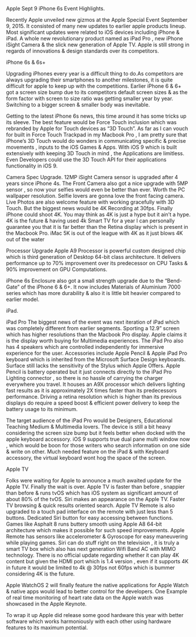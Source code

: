 Apple Sept 9 iPhone 6s Event Highlights.


Recently Apple unveiled new gizmos at the Apple Special Event September 9, 2015.
It consisted of many new updates to earlier apple products lineup.
Most significant updates were related to iOS devices including iPhone & iPad.
A whole new revolutionary product named as iPad Pro , new iPhone iSight Camera & the slick new generation of Apple TV.
Apple is still strong in regards of innovations & design standards over its competitors.


iPhone 6s & 6s+

Upgrading iPhones every year is a difficult thing to do.As competitors are always upgrading their smartphones to another milestones, it is quite difficult for apple to keep up with the competitions.
Earlier iPhone 6 & 6+ got a screen size bump due to its competitors default screen sizes & as the form factor with screen to size ratio was getting smaller year by year. Switching to a bigger screen & smaller body was inevitable.

Getting to the latest iPhone 6s news, this time around it has some tricks up its sleeve. The best feature would be Force Touch inclusion which was rebranded by Apple for Touch devices as “3D Touch”. As far as I can vouch for built in Force Touch Trackpad in my Macbook Pro , I am pretty sure that iPhone’s 3D Touch would do wonders in communicating specific & precise movements , inputs to the iOS Games & Apps.
With iOS 9 which is built extensively with keeping 3D Touch in mind , the Applications are limitless. Even Developers could use the 3D Touch API for their applications functionality in iOS 9.

Camera Spec Upgrade.
12MP iSight Camera sensor is upgraded after 4 years since iPhone 4s. The Front Camera also got a nice upgrade with 5MP sensor , so now your selfies would even be better than ever. Worth the PC wallpaper resolution. Selfie lovers are gonna love the front facing camera. Live Photos are also welcome feature with working gracefully with 3D Touch.
But the biggest news would be 4K Recording at 30fps. Finally iPhone could shoot 4K. You may think as 4K is just a hype but it ain’t a hype. 4K is the future & having used 4k Smart TV for a year I can personally guarantee you that it is far better than the Retina display which is present in the Macbook Pro.
iMac 5K is out of the league with 4K as it just blows 4K out of the water

Processor Upgrade
Apple A9 Processor is powerful custom designed chip which is third generation of Desktop 64-bit class architecture.
It delivers performance up to 70% improvement over its predecessor on CPU Tasks & 90% improvement on GPU Computations.

iPhone 6s Enclosure also got a small strength upgrade due to the  “Bend-Gate” of the iPhone 6 & 6+. It now includes Materials of Aluminium 7000 series which has more durability & also it is little bit heavier compared to earlier model.


iPad.

iPad Pro
The biggest news of the event was next iteration of iPad which was completely different from earlier segments.
Sporting a 12.9” screen which has higher resolutions than the Macbook Pro display. Apple claims it is the display worth buying for Multimedia experiences. The iPad Pro also has 4 speakers which are controlled independently for immersive experience for the user. 
Accessories include Apple Pencil & Apple iPad Pro keyboard which is inherited from the Microsoft Surface Design keyboards. Surface still lacks the sensitivity of the Stylus which Apple Offers. Apple Pencil is battery operated but it just connects directly to the iPad Pro Lighting connector , so there is no hassle of carrying the charger everywhere you travel.
It houses an A9X processor which delivers lighting fast results as it is approximately 2X times faster than its predecessors performance. Driving a retina resolution which is higher than its previous displays do require a speed boost & efficient power delivery to keep the battery usage to its minimum.

The target audience of the iPad Pro would be Designers, Educational Teaching Medium & Multimedia lovers.
The device is still a bit heavy considering the screen size bump but it feels better when docked with the apple keyboard accessory.
iOS 9 supports true dual pane multi window now , which would be boon for those writers who search information on one side & write on other. Much needed feature on the iPad & with Keyboard accessory, the virtual keyboard wont hog the space of the screen.



Apple TV

Folks were waiting for Apple to announce a much awaited update for the Apple TV. Finally the wait is over. Apple TV is faster than before , snappier than before & runs tvOS which has iOS system as significant amount of about 80% of the tvOS.
Siri makes an appearance on the Apple TV. Faster TV browsing & quick results oriented search.
Apple TV Remote is also upgraded to a touch pad interface on the remote with just less than 5 buttons. Dedicated Siri button for easy accessing between functions.
Games like Asphalt 8 runs buttery smooth using Apple A8 64-bit architecture which makes it possible for such speed improvements.
Apple Remote has sensors like accelerometer & Gyroscope for easy  maneuvering while playing games.
Siri can do stuff right on the television , it is truly a smart TV box which also has next generation Wifi Band AC with MIMO technology.
There is no official update regarding whether it can play 4K content but given the HDMI port which is 1.4 version , even if it supports 4K in future it would be limited to 4k @ 30fps not 60fps which is bummer considering 4K is the future.


Apple WatchOS 2 will finally feature the native applications for Apple Watch & native apps would lead to better control for the developers. One Example of real time monitoring of heart rate data on the Apple watch was showcased in the Apple Keynote.

To wrap it up Apple did release some good hardware this year with better software which works harmoniously with each other using hardware features to its maximum potential.


